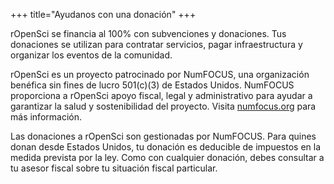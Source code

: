 +++
title="Ayudanos con una donación"
+++

rOpenSci se financia al 100% con subvenciones y donaciones.
Tus donaciones se utilizan para contratar servicios, pagar infraestructura y organizar los eventos de la comunidad.

rOpenSci es un proyecto patrocinado por NumFOCUS, una organización benéfica sin fines de lucro 501(c)(3) de Estados Unidos. NumFOCUS proporciona a rOpenSci apoyo fiscal, legal y administrativo para ayudar a garantizar la salud y sostenibilidad del proyecto. Visita [numfocus.org](https://numfocus.org) para más información.

Las donaciones a rOpenSci son gestionadas por NumFOCUS. Para quines donan desde Estados Unidos, tu donación es deducible de impuestos en la medida prevista por la ley. Como con cualquier donación, debes consultar a tu asesor fiscal sobre tu situación fiscal particular.


